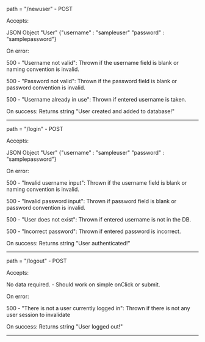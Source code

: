 path = "/newuser" - POST

Accepts:

JSON Object "User" {"username" : "sampleuser"
                    "password" : "samplepassword"}

On error:

500 - "Username not valid": Thrown if the username field is blank
                            or naming convention is invalid.

500 - "Password not valid": Thrown if the password field is blank
                            or password convention is invalid.

500 - "Username already in use": Thrown if entered username is taken.

On success:
Returns string "User created and added to database!"

---

path = "/login" - POST

Accepts:

JSON Object "User" {"username" : "sampleuser"
                    "password" : "samplepassword"}

On error:

500 - "Invalid username input": Thrown if the username field is blank
                                or naming convention is invalid.

500 - "Invalid password input": Thrown if password field is blank
                                or password convention is invalid.

500 - "User does not exist": Thrown if entered username is not in the DB.

500 - "Incorrect password": Thrown if entered password is incorrect.

On success:
Returns string "User authenticated!"

---

path = "/logout" - POST

Accepts:

No data required. - Should work on simple onClick or submit.

On error:

500 - "There is not a user currently logged in": Thrown if there is not
                                                 any user session to invalidate

On success:
Returns string "User logged out!"

---
